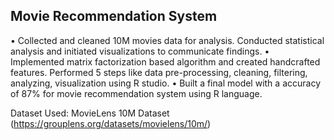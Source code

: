 ## Movie Recommendation System

• Collected and cleaned 10M movies data for analysis. Conducted statistical analysis and initiated visualizations to communicate findings.
• Implemented matrix factorization based algorithm and created handcrafted features. Performed 5 steps like data pre-processing, cleaning, filtering, analyzing, visualization using R studio.
• Built a final model with a accuracy of 87% for movie recommendation system using R language.

Dataset Used: MovieLens 10M Dataset (https://grouplens.org/datasets/movielens/10m/)